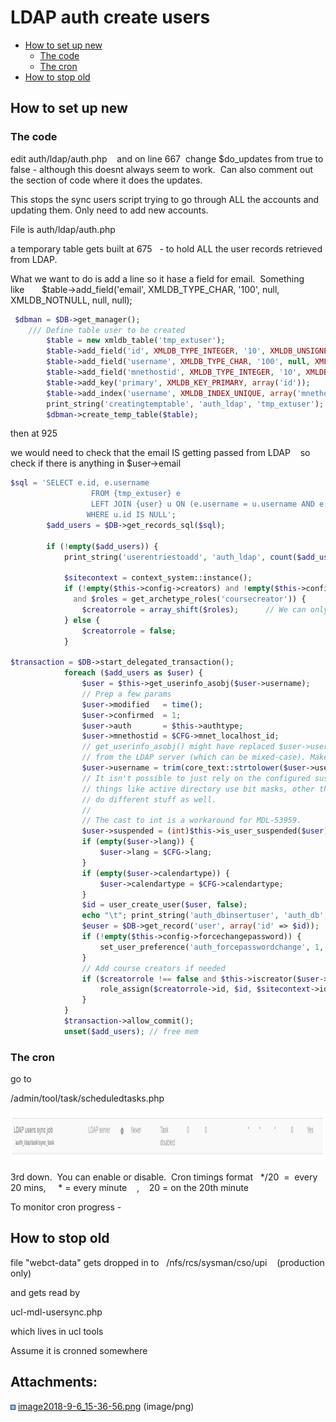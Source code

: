 # LDAP auth create users

-   [How to set up new](#LDAPauthcreateusers-Howtosetupnew)
    -   [The code](#LDAPauthcreateusers-Thecode)
    -   [The cron](#LDAPauthcreateusers-Thecron)
-   [How to stop old](#LDAPauthcreateusers-Howtostopold)

## How to set up new

### The code

edit auth/ldap/auth.php    and on line 667  change $do\_updates from true to false - although this doesnt always seem to work.  Can also comment out the section of code where it does the updates.

This stops the sync users script trying to go through ALL the accounts and updating them. Only need to add new accounts.

File is auth/ldap/auth.php

a temporary table gets built at 675   - to hold ALL the user records retrieved from LDAP.

What we want to do is add a line so it hase a field for email.  Something like       $table-&gt;add\_field('email', XMLDB\_TYPE\_CHAR, '100', null, XMLDB\_NOTNULL, null, null);

``` php
 $dbman = $DB->get_manager();
    /// Define table user to be created
        $table = new xmldb_table('tmp_extuser');
        $table->add_field('id', XMLDB_TYPE_INTEGER, '10', XMLDB_UNSIGNED, XMLDB_NOTNULL, XMLDB_SEQUENCE, null);
        $table->add_field('username', XMLDB_TYPE_CHAR, '100', null, XMLDB_NOTNULL, null, null);
        $table->add_field('mnethostid', XMLDB_TYPE_INTEGER, '10', XMLDB_UNSIGNED, XMLDB_NOTNULL, null, null);
        $table->add_key('primary', XMLDB_KEY_PRIMARY, array('id'));
        $table->add_index('username', XMLDB_INDEX_UNIQUE, array('mnethostid', 'username'));
        print_string('creatingtemptable', 'auth_ldap', 'tmp_extuser');
        $dbman->create_temp_table($table);
```

then at 925

we would need to check that the email IS getting passed from LDAP    so check if there is anything in $user-&gt;email

``` php
$sql = 'SELECT e.id, e.username
                  FROM {tmp_extuser} e
                  LEFT JOIN {user} u ON (e.username = u.username AND e.mnethostid = u.mnethostid)
                 WHERE u.id IS NULL';
        $add_users = $DB->get_records_sql($sql);

        if (!empty($add_users)) {
            print_string('userentriestoadd', 'auth_ldap', count($add_users));

            $sitecontext = context_system::instance();
            if (!empty($this->config->creators) and !empty($this->config->memberattribute)
              and $roles = get_archetype_roles('coursecreator')) {
                $creatorrole = array_shift($roles);      // We can only use one, let's use the first one
            } else {
                $creatorrole = false;
            }

$transaction = $DB->start_delegated_transaction();
            foreach ($add_users as $user) {
                $user = $this->get_userinfo_asobj($user->username);
                // Prep a few params
                $user->modified   = time();
                $user->confirmed  = 1;
                $user->auth       = $this->authtype;
                $user->mnethostid = $CFG->mnet_localhost_id;
                // get_userinfo_asobj() might have replaced $user->username with the value
                // from the LDAP server (which can be mixed-case). Make sure it's lowercase
                $user->username = trim(core_text::strtolower($user->username));
                // It isn't possible to just rely on the configured suspension attribute since
                // things like active directory use bit masks, other things using LDAP might
                // do different stuff as well.
                //
                // The cast to int is a workaround for MDL-53959.
                $user->suspended = (int)$this->is_user_suspended($user);
                if (empty($user->lang)) {
                    $user->lang = $CFG->lang;
                }
                if (empty($user->calendartype)) {
                    $user->calendartype = $CFG->calendartype;
                }
                $id = user_create_user($user, false);
                echo "\t"; print_string('auth_dbinsertuser', 'auth_db', array('name'=>$user->username, 'id'=>$id)); echo "\n";
                $euser = $DB->get_record('user', array('id' => $id));
                if (!empty($this->config->forcechangepassword)) {
                    set_user_preference('auth_forcepasswordchange', 1, $id);
                }
                // Add course creators if needed
                if ($creatorrole !== false and $this->iscreator($user->username)) {
                    role_assign($creatorrole->id, $id, $sitecontext->id, $this->roleauth);
                }
            }
            $transaction->allow_commit();
            unset($add_users); // free mem
```

### The cron

go to

/admin/tool/task/scheduledtasks.php

<img src="attachments/62803032/96726596.png" height="78" />

3rd down.  You can enable or disable.  Cron timings format   \*/20  =  every 20 mins,     \* = every minute    ,    20 = on the 20th minute

To monitor cron progress -

## How to stop old

file "webct-data" gets dropped in to   /nfs/rcs/sysman/cso/upi    (production only)

and gets read by

ucl-mdl-usersync.php

which lives in ucl tools

Assume it is cronned somewhere

## Attachments:

<img src="images/icons/bullet_blue.gif" width="8" height="8" /> [image2018-9-6\_15-36-56.png](attachments/62803032/96726596.png) (image/png)

